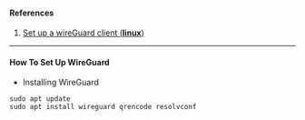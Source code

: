 #### References 
  1. [Set up a wireGuard client (**linux**)](client_wireguard_linux.md)
---
#### How To Set Up WireGuard
   * Installing WireGuard 
```
sudo apt update
sudo apt install wireguard qrencode resolvconf
```
